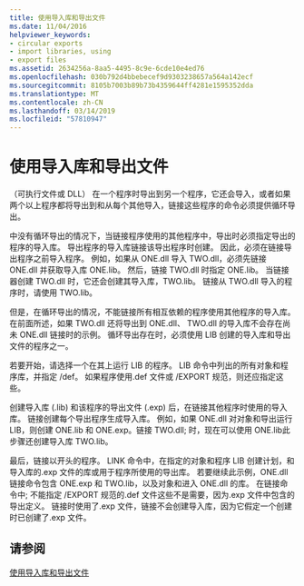 ```yaml
---
title: 使用导入库和导出文件
ms.date: 11/04/2016
helpviewer_keywords:
- circular exports
- import libraries, using
- export files
ms.assetid: 2634256a-8aa5-4495-8c9e-6cde10e4ed76
ms.openlocfilehash: 030b792d4bbebecef9d9303238657a564a142ecf
ms.sourcegitcommit: 8105b7003b89b73b4359644ff4281e1595352dda
ms.translationtype: MT
ms.contentlocale: zh-CN
ms.lasthandoff: 03/14/2019
ms.locfileid: "57810947"
---
```

# <a name="using-an-import-library-and-export-file"></a>使用导入库和导出文件

（可执行文件或 DLL） 在一个程序时导出到另一个程序，它还会导入，或者如果两个以上程序都将导出到和从每个其他导入，链接这些程序的命令必须提供循环导出。

中没有循环导出的情况下，当链接程序使用的其他程序中，导出时必须指定导出的程序的导入库。 导出程序的导入库链接该导出程序时创建。 因此，必须在链接导出程序之前导入程序。 例如，如果从 ONE.dll 导入 TWO.dll，必须先链接 ONE.dll 并获取导入库 ONE.lib。 然后，链接 TWO.dll 时指定 ONE.lib。 当链接器创建 TWO.dll 时，它还会创建其导入库，TWO.lib。 链接从 TWO.dll 导入的程序时，请使用 TWO.lib。

但是，在循环导出的情况，不能链接所有相互依赖的程序使用其他程序的导入库。 在前面所述，如果 TWO.dll 还将导出到 ONE.dll、 TWO.dll 的导入库不会存在尚未 ONE.dll 链接时的示例。 循环导出存在时，必须使用 LIB 创建的导入库和导出文件的程序之一。

若要开始，请选择一个在其上运行 LIB 的程序。 LIB 命令中列出的所有对象和程序库，并指定 /def。 如果程序使用.def 文件或 /EXPORT 规范，则还应指定这些。

创建导入库 (.lib) 和该程序的导出文件 (.exp) 后，在链接其他程序时使用的导入库。 链接创建每个导出程序生成导入库。 例如，如果 ONE.dll 对对象和导出运行 LIB，则创建 ONE.lib 和 ONE.exp。链接 TWO.dll; 时，现在可以使用 ONE.lib此步骤还创建导入库 TWO.lib。

最后，链接以开头的程序。 LINK 命令中，在指定的对象和程序 LIB 创建计划，和导入库的.exp 文件的库或用于程序所使用的导出库。 若要继续此示例，ONE.dll 链接命令包含 ONE.exp 和 TWO.lib，以及对象和进入 ONE.dll 的库。 在链接命令中; 不能指定 /EXPORT 规范的.def 文件这些不是需要，因为.exp 文件中包含的导出定义。 链接时使用了.exp 文件，链接不会创建导入库，因为它假定一个创建时已创建了.exp 文件。

## <a name="see-also"></a>请参阅

[使用导入库和导出文件](working-with-import-libraries-and-export-files.md)
